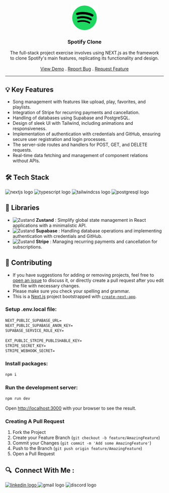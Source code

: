 <div align="center">
  <a href="https://github.com/athenacheng15/spotify-clone">
    <img src="public/logo.svg" alt="Logo" height="80">
  </a>

  <h3 align="center">Spotify Clone</h3>

  <p align="center">
    The full-stack project exercise involves using NEXT.js as the framework <br> to clone Spotify's main features, replicating its functionality and design.
    <br/>
    <br/>
    <a href="https://spotify-clone-yu.vercel.app/">View Demo</a>
    .
    <a href="https://github.com/athenacheng15/spotify-clone/issues">Report Bug</a>
    .
    <a href="https://github.com/athenacheng15/spotify-clone/issues">Request Feature</a>
  </p>
</div>
<hr>


 ## 💡 Key Features
* Song management with features like upload, play, favorites, and playlists.
* Integration of Stripe for recurring payments and cancellation.
* Handling of databases using Supabase and PostgreSQL.
* Design of sleek UI with Tailwind, including animations and responsiveness.
* Implementation of authentication with credentials and GitHub, ensuring secure user registration and login processes.
* The server-side routes and handlers for POST, GET, and DELETE requests.
* Real-time data fetching and management of component relations without APIs.

 
 ## 🛠 Tech Stack 
![nextjs logo](https://img.shields.io/badge/Next.js-000000?logo=nextdotjs&logoColor=white&style=for-the-badge)
  ![typescript logo](https://img.shields.io/badge/TypeScript-3178C6?logo=typescript&logoColor=white&style=for-the-badge)
  ![tailwindcss logo](https://img.shields.io/badge/Tailwind%20CSS-06B6D4?logo=tailwindcss&logoColor=black&style=for-the-badge)
  ![postgresql logo](https://img.shields.io/badge/PostgreSQL-4169E1?logo=postgresql&logoColor=white&style=for-the-badge)


## 📖 Libraries
* <img src="https://img.stackshare.io/service/11559/zustand.png" alt="Zustand" width="14"/>  **Zustand** : Simplify global state management in React applications with a minimalistic API.
* <img src="https://cf.appdrag.com/dashboard-openvm-clo-b2d42c/uploads/supabase-TAiY.png" alt="Zustand" width="14"/>  **Supabase** : Handling database operations and implementing authentication with credentials and GitHub.
* <img src="https://b.stripecdn.com/site-statics-srv/assets/assets/img/v3/home/twitter-80afaafee00af0bc21d345164a2a9bb6.png" alt="Zustand" width="14"/>  **Stripe** : Managing recurring payments and cancellation for subscriptions.
## 🔮 Contributing

* If you have suggestions for adding or removing projects, feel free to [open an issue](https://github.com/athenacheng15/spotify-clone/issues/new) to discuss it, or directly create a pull request after you edit the file with necessary changes.
* Please make sure you check your spelling and grammar.
* This is a [Next.js](https://nextjs.org/) project bootstrapped with [`create-next-app`](https://github.com/vercel/next.js/tree/canary/packages/create-next-app).

### Setup .env.local file:
```
NEXT_PUBLIC_SUPABASE_URL=
NEXT_PUBLIC_SUPABASE_ANON_KEY=
SUPABASE_SERVICE_ROLE_KEY=

EXT_PUBLIC_STRIPE_PUBLISHABLE_KEY=
STRIPE_SECRET_KEY=
STRIPE_WEBHOOK_SECRET=
```

### Install packages:
```bash
npm i
```

### Run the development server:
```bash
npm run dev
```

Open [http://localhost:3000](http://localhost:3000) with your browser to see the result.

### Creating A Pull Request

1. Fork the Project
2. Create your Feature Branch (`git checkout -b feature/AmazingFeature`)
3. Commit your Changes (`git commit -m 'Add some AmazingFeature'`)
4. Push to the Branch (`git push origin feature/AmazingFeature`)
5. Open a Pull Request

<h2 align="left">🔍&nbsp Connect With Me :</h2>
<div align="left">
  <a href="https://www.linkedin.com/in/yuchuncheng-athena/" target="_blank">
    <img src="https://img.shields.io/static/v1?message=Yu-Chun%20Cheng&logo=linkedin&label=&color=333333&logoColor=white&labelColor=0077B5&style=for-the-badge" height="35" alt="linkedin logo"  />
  </a>
  <img src="https://img.shields.io/static/v1?message=athenachengyc15&logo=gmail&label=&color=333333&logoColor=white&labelColor=D14836&style=for-the-badge" height="35" alt="gmail logo"  />
  <img src="https://img.shields.io/static/v1?message=yuchun_cheng&logo=discord&label=&color=333333&logoColor=white&labelColor=5865F2&style=for-the-badge" height="35" alt="discord logo"  />
</div>
